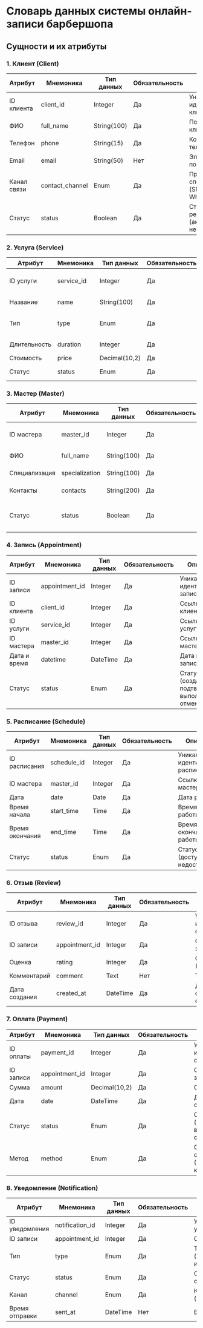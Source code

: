 # Словарь данных системы онлайн-записи барбершопа

## Сущности и их атрибуты

### 1. Клиент (Client)
| Атрибут | Мнемоника | Тип данных | Обязательность | Описание |
|---------|-----------|------------|----------------|-----------|
| ID клиента | client_id | Integer | Да | Уникальный идентификатор клиента |
| ФИО | full_name | String(100) | Да | Полное имя клиента |
| Телефон | phone | String(15) | Да | Контактный телефон |
| Email | email | String(50) | Нет | Электронная почта |
| Канал связи | contact_channel | Enum | Да | Предпочтительный способ связи (SMS, Telegram, WhatsApp, VK) |
| Статус | status | Boolean | Да | Статус регистрации (активен/неактивен) |

### 2. Услуга (Service)
| Атрибут | Мнемоника | Тип данных | Обязательность | Описание |
|---------|-----------|------------|----------------|-----------|
| ID услуги | service_id | Integer | Да | Уникальный идентификатор услуги |
| Название | name | String(100) | Да | Наименование услуги |
| Тип | type | Enum | Да | Тип услуги (парикмахерская/косметологическая) |
| Длительность | duration | Integer | Да | Продолжительность услуги в минутах |
| Стоимость | price | Decimal(10,2) | Да | Стоимость услуги |
| Статус | status | Enum | Да | Статус услуги (активна/в архиве) |

### 3. Мастер (Master)
| Атрибут | Мнемоника | Тип данных | Обязательность | Описание |
|---------|-----------|------------|----------------|-----------|
| ID мастера | master_id | Integer | Да | Уникальный идентификатор мастера |
| ФИО | full_name | String(100) | Да | Полное имя мастера |
| Специализация | specialization | String(100) | Да | Специализация мастера |
| Контакты | contacts | String(200) | Да | Контактная информация |
| Статус | status | Boolean | Да | Статус активности (работает/не работает) |

### 4. Запись (Appointment)
| Атрибут | Мнемоника | Тип данных | Обязательность | Описание |
|---------|-----------|------------|----------------|-----------|
| ID записи | appointment_id | Integer | Да | Уникальный идентификатор записи |
| ID клиента | client_id | Integer | Да | Ссылка на клиента |
| ID услуги | service_id | Integer | Да | Ссылка на услугу |
| ID мастера | master_id | Integer | Да | Ссылка на мастера |
| Дата и время | datetime | DateTime | Да | Дата и время записи |
| Статус | status | Enum | Да | Статус записи (создана/подтверждена/выполнена/отменена) |

### 5. Расписание (Schedule)
| Атрибут | Мнемоника | Тип данных | Обязательность | Описание |
|---------|-----------|------------|----------------|-----------|
| ID расписания | schedule_id | Integer | Да | Уникальный идентификатор расписания |
| ID мастера | master_id | Integer | Да | Ссылка на мастера |
| Дата | date | Date | Да | Дата работы |
| Время начала | start_time | Time | Да | Время начала работы |
| Время окончания | end_time | Time | Да | Время окончания работы |
| Статус | status | Enum | Да | Статус (доступен/недоступен) |

### 6. Отзыв (Review)
| Атрибут | Мнемоника | Тип данных | Обязательность | Описание |
|---------|-----------|------------|----------------|-----------|
| ID отзыва | review_id | Integer | Да | Уникальный идентификатор отзыва |
| ID записи | appointment_id | Integer | Да | Ссылка на запись |
| Оценка | rating | Integer | Да | Оценка услуги (1-5) |
| Комментарий | comment | Text | Нет | Текст отзыва |
| Дата создания | created_at | DateTime | Да | Дата и время создания отзыва |

### 7. Оплата (Payment)
| Атрибут | Мнемоника | Тип данных | Обязательность | Описание |
|---------|-----------|------------|----------------|-----------|
| ID оплаты | payment_id | Integer | Да | Уникальный идентификатор оплаты |
| ID записи | appointment_id | Integer | Да | Ссылка на запись |
| Сумма | amount | Decimal(10,2) | Да | Сумма оплаты |
| Дата | date | DateTime | Да | Дата и время оплаты |
| Статус | status | Enum | Да | Статус оплаты (ожидает/выполнена/отменена) |
| Метод | method | Enum | Да | Способ оплаты (наличные/карта) |

### 8. Уведомление (Notification)
| Атрибут | Мнемоника | Тип данных | Обязательность | Описание |
|---------|-----------|------------|----------------|-----------|
| ID уведомления | notification_id | Integer | Да | Уникальный идентификатор уведомления |
| ID записи | appointment_id | Integer | Да | Ссылка на запись |
| Тип | type | Enum | Да | Тип уведомления (напоминание/отмена/изменение) |
| Статус | status | Enum | Да | Статус отправки (ожидает/отправлено/ошибка) |
| Канал | channel | Enum | Да | Канал отправки (SMS/Telegram/WhatsApp/VK) |
| Время отправки | sent_at | DateTime | Нет | Время фактической отправки | 
